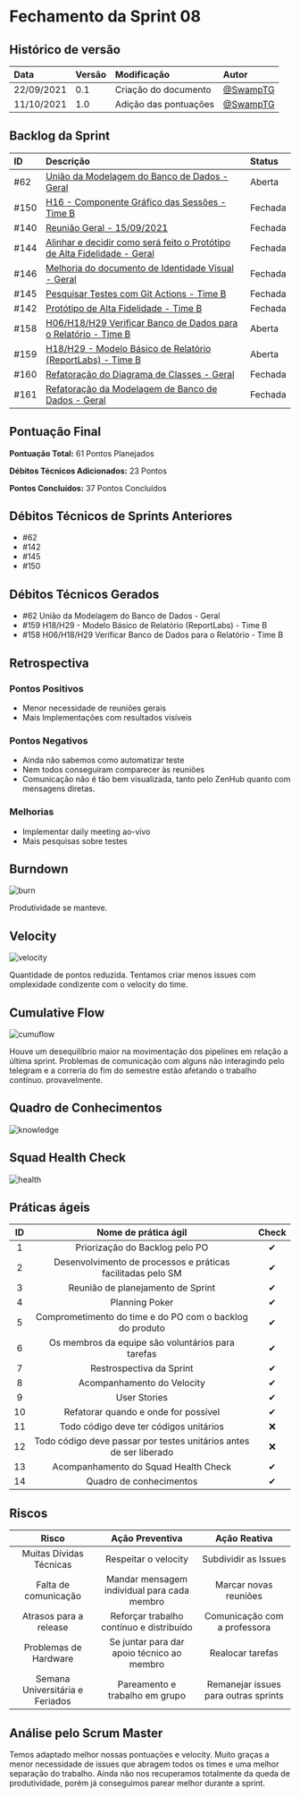 # Fechamento da Sprint 08

## Histórico de versão

| **Data**   | **Versão** | **Modificação**       | **Autor**                              |
| :--------- | :--------- | :-------------------- | :------------------------------------- |
| 22/09/2021 | 0.1        | Criação do documento  | [@SwampTG](https://github.com/SwampTG) |
| 11/10/2021 | 1.0        | Adição das pontuações | [@SwampTG](https://github.com/SwampTG) |

## Backlog da Sprint

| ID   | Descrição                                                                                                                                         | Status  |
| :--- | :------------------------------------------------------------------------------------------------------------------------------------------------ | :------ |
| #62  | <!-- 13 - Débito -->[União da Modelagem do Banco de Dados - Geral](https://github.com/fga-eps-mds/2021-1-hospitalar/issues/62)                    | Aberta  |
| #150 | <!-- 10 - Débito -->[H16 - Componente Gráfico das Sessões - Time B](https://github.com/fga-eps-mds/2021-1-hospitalar/issues/150)                  | Fechada |
| #140 | <!-- 1 -->[Reunião Geral - 15/09/2021](https://github.com/fga-eps-mds/2021-1-hospitalar/issues/140)                                               | Fechada |
| #144 | <!-- 8 -->[Alinhar e decidir como será feito o Protótipo de Alta Fidelidade - Geral](https://github.com/fga-eps-mds/2021-1-hospitalar/issues/144) | Fechada |
| #146 | <!-- 8 -->[Melhoria do documento de Identidade Visual - Geral](https://github.com/fga-eps-mds/2021-1-hospitalar/issues/146)                       | Fechada |
| #145 | <!-- 5 -->[Pesquisar Testes com Git Actions - Time B](https://github.com/fga-eps-mds/2021-1-hospitalar/issues/145)                                | Fechada |
| #142 | <!--10-->[Protótipo de Alta Fidelidade - Time B](https://github.com/fga-eps-mds/2021-1-hospitalar/issues/142)                                     | Fechada |
| #158 | <!--5-->[H06/H18/H29 Verificar Banco de Dados para o Relatório - Time B](https://github.com/fga-eps-mds/2021-1-hospitalar/issues/158)             | Aberta  |
| #159 | <!--5-->[H18/H29 - Modelo Básico de Relatório (ReportLabs) - Time B](https://github.com/fga-eps-mds/2021-1-hospitalar/issues/159)                 | Aberta  |
| #160 | <!--5-->[Refatoração do Diagrama de Classes - Geral](https://github.com/fga-eps-mds/2021-1-hospitalar/issues/160)                                 | Fechada |
| #161 | <!--8-->[Refatoração da Modelagem de Banco de Dados - Geral](https://github.com/fga-eps-mds/2021-1-hospitalar/issues/160)                         | Fechada |

## Pontuação Final<!--+ 5 + 3 + 10 + 3 + 5 + 3 | -13 -10 -8 -13 -10 -10 -10 -->

**Pontuação Total:** 61 Pontos Planejados

**Débitos Técnicos Adicionados:** 23 Pontos

**Pontos Concluídos:** 37 Pontos Concluídos

## Débitos Técnicos de Sprints Anteriores

<!-- - Não houveram débitos técnicos para pagar nesta sprint
OU -->

- #62
- #142
- #145
- #150

## Débitos Técnicos Gerados

<!--- Não foram gerados débitos nesta sprint
OU-->

- #62 <!-- 13 - Débito --> União da Modelagem do Banco de Dados - Geral
- #159 <!--5-->H18/H29 - Modelo Básico de Relatório (ReportLabs) - Time B
- #158 <!--5-->H06/H18/H29 Verificar Banco de Dados para o Relatório - Time B

## Retrospectiva

### Pontos Positivos

- Menor necessidade de reuniões gerais
- Mais Implementações com resultados visíveis

### Pontos Negativos

- Ainda não sabemos como automatizar teste
- Nem todos conseguiram comparecer às reuniões
- Comunicação não é tão bem visualizada, tanto pelo ZenHub quanto com mensagens diretas.

### Melhorias

- Implementar daily meeting ao-vivo
- Mais pesquisas sobre testes

## Burndown

![burn](/docs/assets/sprints/time_b/sprint_8/burndown_sprint_8.png)

Produtividade se manteve.

## Velocity

![velocity](/docs/assets/sprints/time_b/sprint_8/velocity_sprint_8.png)

Quantidade de pontos reduzida. Tentamos criar menos issues com omplexidade condizente com o velocity do time.

## Cumulative Flow

![cumuflow](/docs/assets/sprints/time_b/sprint_8/cumu_flow_sprint_8.png)

Houve um desequilíbrio maior na movimentação dos pipelines em relação a última sprint. Problemas de comunicação com alguns não interagindo pelo telegram e a correria do fim do semestre estão afetando o trabalho contínuo. provavelmente.

## Quadro de Conhecimentos

![knowledge](/docs/assets/sprints/time_b/sprint_8/quadro_de_conhecimento_sprint_8.png)

## Squad Health Check

![health](/docs/assets/sprints/time_b/sprint_8/health_check_sprint_8.png)

## Práticas ágeis

| ID  |                        Nome de prática ágil                        |  Check   |
| :-: | :----------------------------------------------------------------: | :------: |
|  1  |                   Priorização do Backlog pelo PO                   | &#10004; |
|  2  |    Desenvolvimento de processos e práticas facilitadas pelo SM     | &#10004; |
|  3  |                 Reunião de planejamento de Sprint                  | &#10004; |
|  4  |                           Planning Poker                           | &#10004; |
|  5  |      Comprometimento do time e do PO com o backlog do produto      | &#10004; |
|  6  |         Os membros da equipe são voluntários para tarefas          | &#10004; |
|  7  |                      Restrospectiva da Sprint                      | &#10004; |
|  8  |                     Acompanhamento do Velocity                     | &#10004; |
|  9  |                            User Stories                            | &#10004; |
| 10  |                Refatorar quando e onde for possível                | &#10004; |
| 11  |               Todo código deve ter códigos unitários               | &#10060; |
| 12  | Todo código deve passar por testes unitários antes de ser liberado | &#10060; |
| 13  |                Acompanhamento do Squad Health Check                | &#10004; |
| 14  |                      Quadro de conhecimentos                       | &#10004; |

<!--
## Qualidade do Trabalho Entregue

Segundo a equipe a qualidade entregue foi de (nº). A escala dos valores é de 1 a 5.

| **Objetivo da Sprint** |  **Nota** |
|:-:|:-:|
|    Descrição do Objetivo   |  (nº) |
|    Descrição do Objetivo   |  (nº) |
|    ...   |  ... |
-->

## Riscos

|            **Risco**            |             **Ação Preventiva**             |           **Ação Reativa**           |
| :-----------------------------: | :-----------------------------------------: | :----------------------------------: |
|     Muitas Dívidas Técnicas     |            Respeitar o velocity             |         Subdividir as Issues         |
|      Falta de comunicação       | Mandar mensagem individual para cada membro |        Marcar novas reuniões         |
|     Atrasos para a release      |  Reforçar trabalho contínuo e distribuído   |     Comunicação com a professora     |
|      Problemas de Hardware      | Se juntar para dar apoio técnico ao membro  |           Realocar tarefas           |
| Semana Universitária e Feriados |       Pareamento e trabalho em grupo        | Remanejar issues para outras sprints |

<!-- ## Burndown de Riscos (???) -->

## Análise pelo Scrum Master

Temos adaptado melhor nossas pontuações e velocity. Muito graças a menor necessidade de issues que abragem todos os times e uma melhor separação do trabalho. Ainda não nos recuperamos totalmente da queda de produtividade, porém já conseguimos parear melhor durante a sprint.
